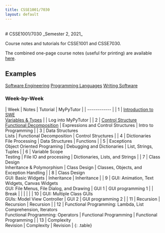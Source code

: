 ```yaml
---
title: CSSE1001/7030
layout: default
---
```

<br/>
# CSSE1001/7030
_Semester 2, 2021_<br/>

Course notes and tutorials for CSSE1001 and CSSE7030.

The combined one-page course notes (useful for printing) are available [here](/notes/all).

## Examples
[Software Engineering](/notes/software-engineering)
[Programming Languages](/notes/programming-languages)
[Writing Software](/notes/writing-software)

### Week-by-Week

| Week | Notes | Tutorial | MyPyTutor |
| ------------ |
| 1 | [Introduction to SWE](/notes/software-engineering)<br/>[Variables & Types](/notes/variables-types) | | Log into MyPyTutor |
| 2 | [Control Structure](/notes/control-structures)<br/>[Functional Decomposition](/notes/functional-decomp) | Expressions and Control Structures | Intro to Programming |
| 3 | Data Structures<br/>Lists | Functional Decomposition | Control Structures |
| 4 | Dictionaries<br/>File Processing | Data Structures | Functions |
| 5 | Exceptions<br/>Object Oriented Programing | Debugging and Dictionaries | List, Strings, Tuples |
| 6 | Variable Scope<br/>Testing | File IO and processing | Dictionaries, Lists, and Strings |
| 7 | Class Design<br/>Inheritance & Polymorphism | Class Design | Classes, Objects, and Exception Handling |
| 8 | Class Design<br/>GUI: Basic Widgets | Inheritance | Inheritance |
| 9 | GUI: Animation, Text Widgets, Canvas Widgets<br/>GUI: File Menus, File Dialog, and Drawing | GUI 1 | GUI programming 1 |
| Break | | | | |
| 10 | GUI: Multiple Class GUIs<br/>GUIs: Model View Controller | GUI 2 | GUI programming 2 |
| 11 | Recursion | Recursion | Recursion |
| 12 | Functional Programming: Lambda, List Comprehension, Iterators<br/>Functional Programming: Operators | Functional Programming | Functional Programming |
| 13 | Complexity<br/>Revision | Complexity | Revision |
{: .table}
